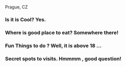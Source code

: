 
Prague, CZ
### Is it is Cool? Yes. 
### Where is good place to eat? Somewhere there!
### Fun Things to do ? Well, it is above 18 ...
### Secret spots to visits.  Hmmmm , good question!
